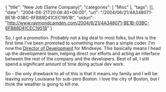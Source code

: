 {
	"title": "New Job (Same Company)",
	"categories": [
		"Misc"
	],
	"tags": [],
	"date": "2004-06-21T20:06:40+06:00",
	"url": "/2004/06/21/4A348071-BE1B-03BC-6FB88D41CEC1951B",
	"oldurl": "http://www.raymondcamden.com/2004/6/21/4A348071-BE1B-03BC-6FB88D41CEC1951B"
}

So, I got a promotion. Probably not a big deal to most folks, but this is the first time I've been promoted to something more than a simple coder. I'm now the <a href="http://www.mindseye.com/news/announcements.cfm?announcementid=45">Director of Development</a> for Mindseye. This basically means I head up the development team, helping direct our efforts and acting an interface between the rest of the company and the developers. Best of all, I still spend a significant amount of time doing actual dev work. 

So - the only drawback to all of this is that it means my family and I will be leaving sunny Louisiana for sub-zero Boston. I love the city of Boston, but I think the weather is going to kill me.